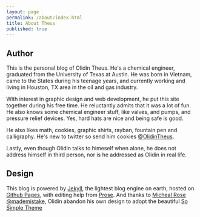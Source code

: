 ```yaml
---
layout: page
permalink: /about/index.html
title: About Theus
published: true
---
```


## Author
This is the personal blog of Olidin Theus. He's a chemical engineer, graduated from the University of Texas at Austin. He was born in Vietnam, came to the States during his teenage years, and currently working and living in Houston, TX area in the oil and gas industry. 

With interest in graphic design and web development, he put this site together during his free time. He reluctantly admits that it was a lot of fun. He also knows some chemical engineer stuff, like valves, and pumps, and pressure relief devices. Yes, hard hats are nice and being safe is good. 

He also likes math, cookies, graphic shirts, rayban, fountain pen and calligraphy. He's new to twitter so send him cookies [@OlidinTheus](https://twitter.com/OlidinTheus). 

Lastly, even though Olidin talks to himeself when alone, he does not address himself in third person, nor is he addressed as Olidin in real life.

## Design 
This blog is powered by [Jekyll](1), the lightest blog engine on earth, hosted on [Github Pages](2), with editing help from [Prose](3). And thanks to [Micheal Rose](4) [@mademistake](5), Olidin abandon his own design to adopt the beautiful [So Simple Theme](6) 

[1]: https://github.coms:/mojombo/jekyll
[2]: http://pages.github.com/
[3]: http://prose.io/
[4]: http://mademistakes.com
[5]: https://twitter.com/mmistakes
[6]: http://mademistakes.com/articles/so-simple-jekyll-theme.html




